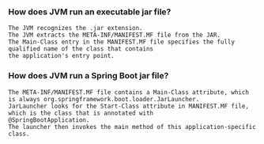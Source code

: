 ### How does JVM run an executable jar file?
```
The JVM recognizes the .jar extension.
The JVM extracts the META-INF/MANIFEST.MF file from the JAR.
The Main-Class entry in the MANIFEST.MF file specifies the fully qualified name of the class that contains
the application's entry point.
```

### How does JVM run a Spring Boot jar file?
```
The META-INF/MANIFEST.MF file contains a Main-Class attribute, which is always org.springframework.boot.loader.JarLauncher.
JarLauncher looks for the Start-Class attribute in MANIFEST.MF file, which is the class that is annotated with
@SpringBootApplication.
The launcher then invokes the main method of this application-specific class.
```

